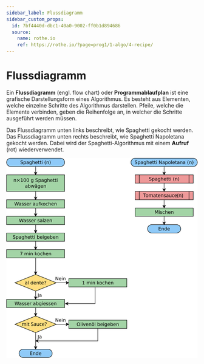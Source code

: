 ```yaml
---
sidebar_label: Flussdiagramm
sidebar_custom_props:
  id: 7bf4440d-dbc1-40a0-9002-ff0b1d894686
  source:
    name: rothe.io
    ref: https://rothe.io/?page=prog1/1-algo/4-recipe/
---
```


# Flussdiagramm

Ein **Flussdiagramm** (engl. flow chart) oder **Programmablaufplan** ist eine grafische Darstellungsform eines Algorithmus. Es besteht aus Elementen, welche einzelne Schritte des Algorithmus darstellen. Pfeile, welche die Elemente verbinden, geben die Reihenfolge an, in welcher die Schritte ausgeführt werden müssen.

Das Flussdiagramm unten links beschreibt, wie Spaghetti gekocht werden. Das Flussdiagramm unten rechts beschreibt, wie Spaghetti Napoletana gekocht werden. Dabei wird der Spaghetti-Algorithmus mit einem **Aufruf** (rot) wiederverwendet.

![Flussdiagramm](images/flowchart-spaghetti.svg)



